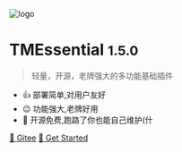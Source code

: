 <!-- _coverpage.md -->

![logo](https://img1.imgtp.com/2023/07/30/3ucaKszm.png)

# TMEssential <small>1.5.0</small>

> 轻量，开源，老牌强大的多功能基础插件

- 👍 部署简单,对用户友好
- 😉 功能强大,老牌好用
- 🚶 开源免费,跑路了你也能自己维护(什

[🎈 Gitee](https://gitee.com/timidine/mcbe-lite-loader-script-engine-tmessential)
[🚀 Get Started](/README.md)
